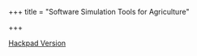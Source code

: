 +++
title = "Software Simulation Tools for Agriculture"

+++

[Hackpad Version](https://hackpad.com/Software-Simulation-Tools-for-Agriculture-XGTfAMGpDHI)